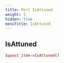 ```yaml
---
title: Perl IsAttuned
weight: 1
hidden: true
menuTitle: IsAttuned
---
```

## IsAttuned
```perl
$quest_item->IsAttuned()
```